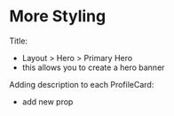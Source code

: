 # More Styling

Title:  
- Layout > Hero > Primary Hero
- this allows you to create a hero banner

Adding description to each ProfileCard:  
- add new prop
